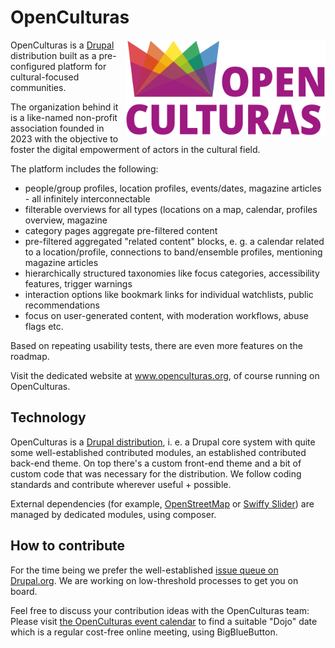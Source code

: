 # OpenCulturas

<img src="../openculturas-logo-200w.svg" align="right" width="320" alt="logo with rainbow-colored crown icon and typo Open Culturas">
OpenCulturas is a <a href="https://www.drupal.org">Drupal</a> distribution built as a pre-configured platform for cultural-focused communities. 

The organization behind it is a like-named non-profit association founded in 2023 with the objective to foster the digital empowerment of actors in the cultural field.

The platform includes the following:
<ul>
<li>people/group profiles, location profiles, events/dates, magazine articles - all infinitely interconnectable</li>
<li>filterable overviews for all types (locations on a map, calendar, profiles overview, magazine</li>
<li>category pages aggregate pre-filtered content</li>
<li>pre-filtered aggregated "related content" blocks, e. g. a calendar related to a location/profile, connections to band/ensemble profiles, mentioning magazine articles</li>
<li>hierarchically structured taxonomies like focus categories, accessibility features, trigger warnings</li>
<li>interaction options like bookmark links for individual watchlists, public recommendations</li>
<li>focus on user-generated content, with moderation workflows, abuse flags etc.</li>
</ul>

Based on repeating usability tests, there are even more features on the roadmap.

Visit the dedicated website at <a href="https://www.openculturas.org/en">www.openculturas.org</a>, of course running on OpenCulturas.

## Technology

OpenCulturas is a <a href="https://www.drupal.org/node/3321602">Drupal distribution</a>, i. e. a Drupal core system with quite some well-established contributed modules, an established contributed back-end theme. On top there's a custom front-end theme and a bit of custom code that was necessary for the distribution. We follow coding standards and contribute wherever useful + possible.

External dependencies (for example, <a href="https://github.com/openstreetmap">OpenStreetMap</a> or <a href="https://github.com/dynamicweb/swiffy-slider">Swiffy Slider</a>) are managed by dedicated modules, using composer. 

## How to contribute

For the time being we prefer the well-established <a href="https://www.drupal.org/project/issues/openculturas">issue queue on Drupal.org</a>. We are working on low-threshold processes to get you on board. 

Feel free to discuss your contribution ideas with the OpenCulturas team: Please visit <a href="https://www.openculturas.org/en/calendar">the OpenCulturas event calendar</a> to find a suitable "Dojo" date which is a regular cost-free online meeting, using BigBlueButton.
